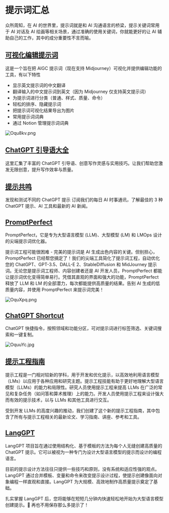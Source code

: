# 提示词汇总

众所周知，在 AI 的世界里，提示词就是和 AI 沟通语言的桥梁，提示关键词常用于 AI 对话及 AI 绘画等相关场景，通过准确的使用关键词，你就能更好的让 AI 辅助自己的工作，其中的成分重要性不言而喻。

## [可视化编辑提示词](https://github.com/Moonvy/OpenPromptStudio)

这是一个旨在把 AIGC 提示词（现在支持 Midjourney）可视化并提供编辑功能的工具，有以下特性

- 显示英文提示词的中文翻译
- 翻译输入的中文提示词到英文（因为 Midjourney 仅支持英文提示词）
- 为提示词进行分类（普通、样式、质量、命令）
- 轻松的排序、隐藏提示词
- 把提示词可视化结果导出为图片
- 常用提示词词典
- 通过 Notion 管理提示词词典

![Oqu8kv.png](https://i.imgtg.com/2023/06/04/Oqu8kv.png)

## [ChatGPT 引导语大全](https://github.com/jevantang/chatgpt-prompts)

这里汇集了丰富的 ChatGPT 引导语、创意写作灵感与实用技巧。让我们帮助您激发无限创意，提升写作效率与质量。

## [提示共鸣](https://www.promptvibes.com/)

发现和测试不同的 ChatGPT 提示 订阅我们的每日 AI 时事通讯，了解最佳的 3 种 ChatGPT 提示、AI 工具和最新的 AI 新闻。

## [PromptPerfect](https://promptperfect.jina.ai/)

PromptPerfect，它是专为大型语言模型 (LLM)、大型模型 (LM) 和 LMOps 设计的尖端提示词优化器。

提示词工程可能很困难 - 完美的提示词是 AI 生成出色内容的关键。但别担心，PromptPerfect 已经帮您搞定了！我们的尖端工具简化了提示词工程，自动优化您的 ChatGPT、GPT-3.5、DALL-E 2、StableDiffusion 和 MidJourney 提示词。无论您是提示词工程师、内容创建者还是 AI 开发人员，PromptPerfect 都能让提示词优化变得简单易行。凭借其直观的界面和强大的功能，PromptPerfect 释放了 LLM 和 LM 的全部潜力，每次都能提供高质量的结果。告别 AI 生成的低质量内容，并使用 PromptPerfect 来提示词完美！

![OquXpq.png](https://i.imgtg.com/2023/06/04/OquXpq.png)

## [ChatGPT Shortcut](https://github.com/rockbenben/ChatGPT-Shortcut)

ChatGPT 快捷指令，按照领域和功能分区，可对提示词进行标签筛选、关键词搜索和一键复制。

![OquuYc.jpg](https://i.imgtg.com/2023/06/04/OquuYc.jpg)

## [提示工程指南](https://github.com/yunwei37/Prompt-Engineering-Guide-zh-CN)

提示工程是一门相对较新的学科，用于开发和优化提示，以高效地利用语言模型（LMs）以应用于各种应用和研究主题。提示工程技能有助于更好地理解大型语言模型（LLMs）的能力和局限性。研究人员使用提示工程来提高 LLMs 在广泛的常见和复杂任务（如问答和算术推理）上的能力。开发人员使用提示工程来设计强大而有效的提示技术，以与 LLMs 和其他工具进行交互。

受到开发 LLMs 的高度兴趣的推动，我们创建了这个新的提示工程指南，其中包含了所有与提示工程相关的最新论文、学习指南、讲座、参考和工具。

## [LangGPT](https://github.com/yzfly/LangGPT)

LangGPT 项目旨在通过使用结构化、基于模板的方法为每个人无缝创建高质量的 ChatGPT 提示。它可以被视为一种专门为设计大型语言模型的提示而设计的编程语言。

目前的提示设计方法往往只提供一些技巧和原则，没有系统和适应性强的观点。LangGPT 通过合并模板、变量和命令来改变提示设计过程，使提示创建像面向对象编程一样直观和直接。LangGPT 为大规模、高效地制作高质量提示奠定了基础。

扎实掌握 LangGPT 后，您将能够在短短几分钟内快速轻松地开始为大型语言模型创建提示。🚀 再也不用保存那么多提示了！
